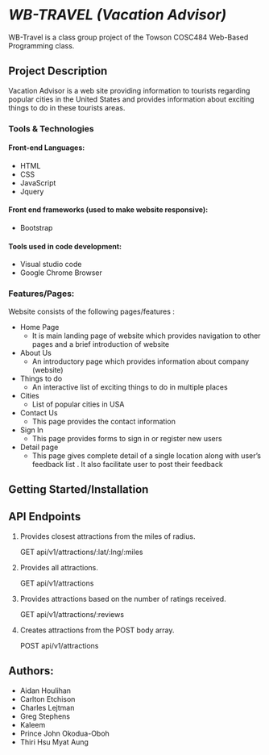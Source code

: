 # *WB-TRAVEL (Vacation Advisor)*

WB-Travel is a class group project of the Towson COSC484 Web-Based Programming class.

## Project Description

Vacation Advisor is a web site providing information to tourists regarding popular cities in the United States and provides  information about exciting things to do in these tourists areas.

### Tools & Technologies
#### Front-end Languages:
* HTML
* CSS
* JavaScript
* Jquery

#### Front end frameworks (used to make website responsive):
* Bootstrap

#### Tools used in code development:
* Visual studio code
* Google Chrome Browser

### Features/Pages:
Website consists of the following pages/features :
* Home Page
  * It is main landing page of website which provides navigation to other pages and a brief introduction of website
* About Us
  * An introductory page which provides information about company (website)
* Things to do
  * An interactive list of exciting things to do in multiple places
* Cities
  * List of popular cities in USA
* Contact Us
  * This page provides the contact information
* Sign In
  * This page provides forms to sign in or register new users
* Detail page
  * This page gives complete detail of a single location along with user’s feedback list . It also facilitate user to post their feedback



## Getting Started/Installation




## API Endpoints

1. Provides closest attractions from the miles of radius.

    GET api/v1/attractions/:lat/:lng/:miles

2. Provides all attractions.

    GET api/v1/attractions

3. Provides attractions based on the number of ratings received.

    GET api/v1/attractions/:reviews

4. Creates attractions from the POST body array.

    POST api/v1/attractions


## Authors:

* Aidan Houlihan
* Carlton Etchison
* Charles Lejtman
* Greg Stephens
* Kaleem
* Prince John Okodua-Oboh
* Thiri Hsu Myat Aung

